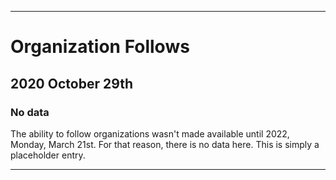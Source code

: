 
***

# Organization Follows

## 2020 October 29th

### No data

The ability to follow organizations wasn't made available until 2022, Monday, March 21st. For that reason, there is no data here. This is simply a placeholder entry.

***
